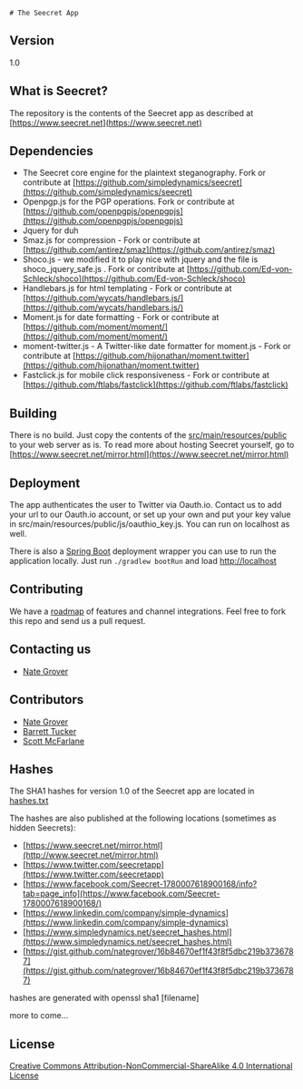 	# The Seecret App
## Version
1.0 

## What is Seecret?
The repository is the contents of the Seecret app as described at [https://www.seecret.net](https://www.seecret.net)

## Dependencies
  - The Seecret core engine for the plaintext steganography.  Fork or contribute at [https://github.com/simpledynamics/seecret](https://github.com/simpledynamics/seecret)
  - Openpgp.js for the PGP operations.  Fork or contribute at [https://github.com/openpgpjs/openpgpjs](https://github.com/openpgpjs/openpgpjs)
  - Jquery for duh
  - Smaz.js  for compression - Fork or contribute at [https://github.com/antirez/smaz](https://github.com/antirez/smaz)
  - Shoco.js - we modified it to play nice with jquery and the file is shoco_jquery_safe.js . Fork or contribute at [https://github.com/Ed-von-Schleck/shoco](https://github.com/Ed-von-Schleck/shoco)
  - Handlebars.js for html templating - Fork or contribute at [https://github.com/wycats/handlebars.js/](https://github.com/wycats/handlebars.js/)
  - Moment.js for date formatting - Fork or contribute at [https://github.com/moment/moment/](https://github.com/moment/moment/)
  - moment-twitter.js - A Twitter-like date formatter for moment.js - Fork or contribute at [https://github.com/hijonathan/moment.twitter](https://github.com/hijonathan/moment.twitter)
  - Fastclick.js for mobile click responsiveness - Fork or contribute at [https://github.com/ftlabs/fastclick](https://github.com/ftlabs/fastclick)
  
## Building
There is no build.  Just copy the contents of the [src/main/resources/public](src/main/resources/public) to your web server as is.  To read more about hosting Seecret yourself, go to [https://www.seecret.net/mirror.html](https://www.seecret.net/mirror.html)

## Deployment 
The app authenticates the user to Twitter via Oauth.io.  Contact us to add your url to our Oauth.io account, or set up your own and put your key value in 
src/main/resources/public/js/oauthio_key.js.  You can run on localhost as well.

There is also a [Spring Boot](http://docs.spring.io/spring-boot/docs/current/reference/htmlsingle/#using-boot-running-your-application) deployment wrapper you can use to run the application locally. Just run `./gradlew bootRun` and load [http://localhost](http://localhost)

## Contributing
We have a [roadmap](https://github.com/simpledynamics/seecret_app/wiki) of features and channel integrations.  Feel free to fork this repo and send us a pull request.

## Contacting us
 - [Nate Grover](https://github.com/nategrover)
 
## Contributors 
 - [Nate Grover](https://github.com/nategrover)
 - [Barrett Tucker](https://github.com/barretttucker)
 - [Scott McFarlane](https://github.com/keola4)

## Hashes
The SHA1 hashes for version 1.0 of the Seecret app are located in [hashes.txt](src/main/resources/public/hashes.txt)


The hashes are also published at the following locations (sometimes as hidden Seecrets):
- [https://www.seecret.net/mirror.html](http://www.seecret.net/mirror.html)
- [https://www.twitter.com/seecretapp](https://www.twitter.com/seecretapp)
- [https://www.facebook.com/Seecret-1780007618900168/info?tab=page_info](https://www.facebook.com/Seecret-1780007618900168/)
- [https://www.linkedin.com/company/simple-dynamics](https://www.linkedin.com/company/simple-dynamics)
- [https://www.simpledynamics.net/seecret_hashes.html](https://www.simpledynamics.net/seecret_hashes.html)
- [https://gist.github.com/nategrover/16b84670ef1f43f8f5dbc219b3736787](https://gist.github.com/nategrover/16b84670ef1f43f8f5dbc219b3736787)

hashes are generated with openssl sha1 [filename]

more to come...

## License 
[Creative Commons Attribution-NonCommercial-ShareAlike 4.0 International License](http://creativecommons.org/licenses/by-nc-sa/4.0/)
